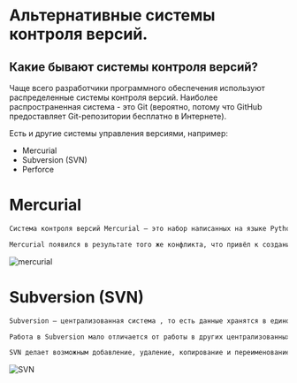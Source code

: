# **Альтернативные системы контроля версий.**

## Какие бывают системы контроля версий?

Чаще всего разработчики программного обеспечения используют распределенные системы контроля версий. Наиболее распространенная система - это Git (вероятно, потому что GitHub предоставляет Git-репозитории бесплатно в Интернете). 

Есть и другие системы управления версиями, например:
- Mercurial
- Subversion (SVN) 
- Perforce

# Mercurial
```sh
Система контроля версий Mercurial — это набор написанных на языке Python скриптов, позволяющих сохранять различные версии кода в репозиториях.

Mercurial появился в результате того же конфликта, что привёл к созданию Git. Автором новой системы стал Мэт Мэкол (Matt Mackall)
```
![mercurial](merc.jpg)


# Subversion (SVN)

```sh
Subversion — централизованная система , то есть данные хранятся в едином хранилище. Хранилище может располагаться на локальном диске или на сетевом сервере.

Работа в Subversion мало отличается от работы в других централизованных системах управления версиями.

SVN делает возможным добавление, удаление, копирование и переименование как файлов, так и каталогов. При этом каждый вновь добавленный файл начинает жизнь с чистого листа, сохраняя собственную историю изменений.
```
![SVN](svn.png)